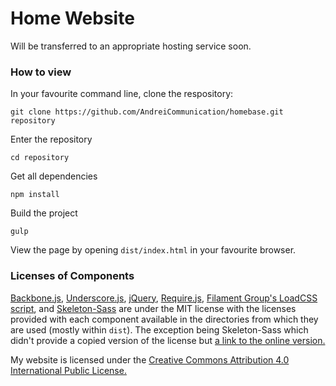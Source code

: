 # Home Website

Will be transferred to an appropriate hosting service soon.

### How to view

In your favourite command line, clone the respository:

```
git clone https://github.com/AndreiCommunication/homebase.git repository
```

Enter the repository

```
cd repository
```

Get all dependencies

```
npm install
```

Build the project

```
gulp
```

View the page by opening `dist/index.html` in your favourite browser.

### Licenses of Components

[Backbone.js](https://github.com/jashkenas/backbone),
[Underscore.js](https://github.com/jashkenas/underscore),
[jQuery](https://github.com/jquery/jquery),
[Require.js](https://github.com/requirejs/requirejs),
[Filament Group's LoadCSS script](https://github.com/filamentgroup/loadCSS),
and
[Skeleton-Sass](https://github.com/WhatsNewSaes/Skeleton-Sass)
are under the MIT license with the licenses provided with each component
available in the directories from which they are used (mostly within `dist`).
The exception being Skeleton-Sass which didn't provide a copied version of the
license but [a link to the online version.](http://opensource.org/licenses/mit-license.php)

My website is licensed under the
[Creative Commons Attribution 4.0 International Public License.](https://github.com/AndreiCommunication/homebase/blob/master/LICENSE)